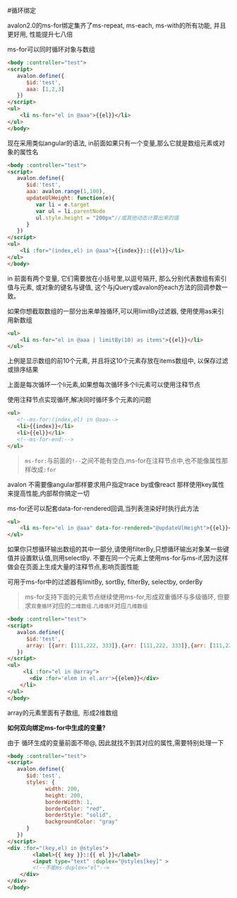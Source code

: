 #循环绑定

avalon2.0的ms-for绑定集齐了ms-repeat, ms-each, ms-with的所有功能, 并且更好用, 性能提升七八倍

ms-for可以同时循环对象与数组

```html
<body :controller="test">
<script>
   avalon.define({
      $id:'test',
      aaa: [1,2,3]
   })
</script>
<ul>
    <li ms-for="el in @aaa">{{el}}</li>
</ul>
</body>

```
            
现在采用类似angular的语法, in前面如果只有一个变量,那么它就是数组元素或对象的属性名

```html
<body :controller="test">
<script>
   avalon.define({
      $id:'test',
      aaa: avalon.range(1,100),
      updateUlHeight: function(e){
         var li = e.target
         var ul = li.parentNode
         ul.style.height = "200px"//或其他动态计算出来的值
      }
   })
</script>
<ul>
    <li :for="(index,el) in @aaa">{{index}}::{{el}}</li>
</ul>
</body>
```

in 前面有两个变量, 它们需要放在小括号里,以逗号隔开, 那么分别代表数组有索引值与元素, 或对象的键名与键值, 这个与jQuery或avalon的each方法的回调参数一致。


如果你想截取数组的一部分出来单独循环,可以用limitBy过滤器, 使用使用as来引用新数组

```html
<ul>
    <li ms-for="el in @aaa | limitBy(10) as items">{{el}}</li>
</ul>
```
上例是显示数组的前10个元素, 并且将这10个元素存放在items数组中, 以保存过滤或排序结果


上面是每次循环一个li元素,如果想每次循环多个li元素可以使用注释节点

使用注释节点实现循环,解决同时循环多个元素的问题

```html
<ul>
   <!--ms-for:(index,el) in @aaa-->
   <li>{{index}}</li>
   <li>{{el}}</li>
   <!--ms-for-end:-->
</ul>
```
>`ms-for:`与前面的`!--`之间不能有空白,ms-for在注释节点中,也不能像属性那样改成`:for`

avalon 不需要像angular那样要求用户指定trace by或像react 那样使用key属性来提高性能,内部帮你搞定一切

ms-for还可以配套data-for-rendered回调,当列表渲染好时执行此方法
```html
<ul>
    <li ms-for="el in @aaa" data-for-rendered="@updateUlHeight">{{el}}</li>
</ul>
```


如果你只想循环输出数组的其中一部分,请使用filterBy,只想循环输出对象某一些键值并设置默认值,则用selectBy. 不要在同一个元素上使用ms-for与ms-if,因为这样做会在页面上生成大量的注释节点,影响页面性能

可用于ms-for中的过滤器有limitBy, sortBy, filterBy, selectby, orderBy

>ms-for支持下面的元素节点继续使用ms-for,形成双重循环与多级循环, 
但要求`双重循环`对应的`二维数组`.`几维循环`对应`几维数组`

```html
<body :controller="test">
<script>
   avalon.define({
      $id:'test',
      array: [{arr: [111,222, 333]},{arr: [111,222, 333]},{arr: [111,222, 333]}]
   })
</script>
<ul>
     <li :for="el in @array">
       <div :for='elem in el.arr'>{{elem}}</div>
    </li>
</ul>
</body>
```
array的元素里面有子数组,  形成2维数组


**如何双向绑定ms-for中生成的变量?**

由于 循环生成的变量前面不带@, 因此就找不到其对应的属性,需要特别处理一下


```html
<body :controller="test">
<script>
   avalon.define({
      $id:'test',
      styles: {
            width: 200,
            height: 200,
            borderWidth: 1,
            borderColor: "red",
            borderStyle: "solid",
            backgroundColor: "gray"
      }
   })
</script>
<div :for="(key,el) in @styles">
        <label>{{ key }}::{{ el }}</label>
        <input type="text" :duplex="@styles[key]" >
        <!--不能ms-duplex="el"-->
    </div>
</div>
</body>
```
